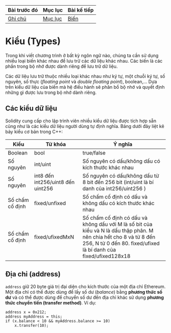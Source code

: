|Bài trước đó|Mục lục|Bài kế tiếp|
|---|---|---|
|[Ghi chú](5_Comments.md)|[Mục lục](README.md)|[Biến](7_Variables.md)|

# Kiểu (Types)

Trong khi viết chương trình ở bất kỳ ngôn ngữ nào, chúng ta cần sử dụng nhiều loại biến khác nhau để lưu trữ các dữ liệu khác nhau. Các biến là các phần trong bộ nhớ được dành riêng để lưu trữ dữ liệu.

Các dữ liệu lưu trữ thuộc nhiều loại khác nhau như ký tự, một chuỗi ký tự, số nguyên, số thực (*floating point* và *double floating point*), boolean,... Dựa trên kiểu dữ liệu của biến mà hệ điều hành sẽ phân bổ bộ nhớ và quyết định những gì được lưu trong bộ nhớ dành riêng.

## Các kiểu dữ liệu

Solidity cung cấp cho lập trình viên nhiều kiểu dữ liệu được tích hợp sẵn cũng như là các kiểu dữ liệu người dùng tự định nghĩa. Bảng dưới đây liệt kê bảy kiểu cơ bản trong C++:

|Kiểu|Từ khóa|Ý nghĩa|
|---|---|---|
|Boolean|bool|true/false|
|Số nguyên|int/uint|Số nguyên có dấu/không dấu có kích thước khác nhau|
|Số nguyên|int8 đến int256/uint8 đến uint256|Số nguyên có dấu/không dấu từ 8 bit đến 256 bit (int/uint là bí danh của int256/uint256 )|
|Số chấm cố định|fixed/unfixed|Số chấm cố định có dấu và không dấu có kích thước khác nhau|
|Số chấm cố định|fixed/ufixedMxN|Số chấm cố định có dấu và không dấu với M là số bit của kiểu và N là dấu thập phân. M nên chia hết cho 8 và từ 8 đến 256, N từ 0 đến 80. fixed/ufixed là bí danh của fixed/ufixed128x18|

## Địa chỉ (address)

`address` giữ 20 byte giá trị đại diện cho kích thước của một địa chỉ Ethereum. Một địa chỉ có thể được dùng để lấy số dư (*balance*) bằng **phương thức số dư** và có thể được dùng để chuyển số dư đến địa chỉ khác sử dụng **phương thức chuyển tiền (transfer method)**. Ví dụ:

```solidity
address x = 0x212;
address myAddress = this;
if (x.balance < 10 && myAddress.balance >= 10) 
    x.transfer(10);
```
